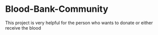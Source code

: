 # Blood-Bank-Community
This project is very helpful for the person who wants to donate or either receive the blood
